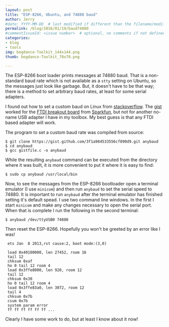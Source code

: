 ```yaml
---
layout: post
title: "ESP-8266, Ubuntu, and 74880 baud"
author: Jerry
#date: YYYY-MM-DD  # last modified if different than the filename/modification time
permalink: /blog/2016/01/19/baud74880
#commentIssueId: <issue number>  # optional, no comments if not defined
categories:
- blog
- tools
img: bogdanco-Toolkit_144x144.png
thumb: bogdanco-Toolkit_70x70.png

---
```


The ESP-8266 boot loader prints messages at 74880 baud. That is a
non-standard baud rate which is not available as a `stty` setting on
Ubuntu, so the messages just look like garbage. But, it doesn't have to
be that way; there is a method to set arbitrary baud rates, at least for
some serial adapters.

<!--more-->

I found out how to set a custom baud on Linux from
[stackoverflow](http://stackoverflow.com/questions/12646324/how-to-set-a-custom-baud-rate-on-linux).
The [gist](https://gist.github.com/sentinelt/3f1a984533556cf890d9)
worked for the
[FTDI breakout board](https://www.sparkfun.com/products/9873) from
[Sparkfun](https://www.sparkfun.com), but not for another
no-name USB adapter I have in my toolbox. My best guess is that any FTDI
based adapter will work.

The program to set a custom baud rate was compiled from source:

    $ git clone https://gist.github.com/3f1a984533556cf890d9.git anybaud
    $ cd anybaud
    $ gcc gistfile.c -o anybaud

While the resulting `anybaud` command can be executed from the directory where
it was built, it is more convenient to put it where it is easy to
find:

    $ sudo cp anybaud /usr/local/bin


Now, to see the messages from the ESP-8266 bootloader open a terminal
emulator (I use `minicom`) and then run `anybaud` to set the serial
speed to 74880. It is important to run `anybaud` after the terminal
emulator has finished setting it's default spead. I use two command line
windows. In the first I start `minicom` and make any changes necessary
to open the serial port. When that is complete I run the following in
the second terminal:

    $ anybaud /dev/ttyUSB0 74880

Then reset the ESP-8266. Hopefully you won't be greeted by an error like
I was!

     ets Jan  8 2013,rst cause:2, boot mode:(3,0)

     load 0x40100000, len 27452, room 16 
     tail 12
     chksum 0xaf
     ho 0 tail 12 room 4
     load 0x3ffe8000, len 920, room 12 
     tail 12
     chksum 0x30
     ho 0 tail 12 room 4
     load 0x3ffe83a0, len 3072, room 12 
     tail 4
     chksum 0x7b
     csum 0x7b
     system param error
     ff ff ff ff ff ff ...

Clearly I have some work to do, but at least I know about it now!

